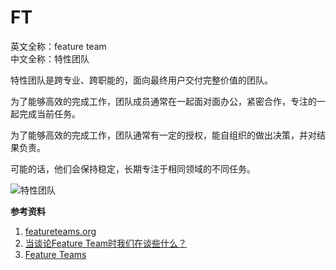 
# FT

英文全称：feature team  
中文全称：特性团队

特性团队是跨专业、跨职能的，面向最终用户交付完整价值的团队。

为了能够高效的完成工作，团队成员通常在一起面对面办公，紧密合作，专注的一起完成当前任务。

为了能够高效的完成工作，团队通常有一定的授权，能自组织的做出决策，并对结果负责。

可能的话，他们会保持稳定，长期专注于相同领域的不同任务。

![特性团队](https://less.works/img/structure/component-vs-feature-teams.png)

[//]: 备用链接：![特性团队](https://img.liyunx.com/m1/TOIMG3cb2d0710090521N.png)

**参考资料**

1. [featureteams.org](https://featureteams.org/)
2. [当谈论Feature Team时我们在谈些什么？](https://insights.thoughtworks.cn/when-we-talking-about-feature-team/)
3. [Feature Teams](https://less.works/less/structure/feature-teams.html)